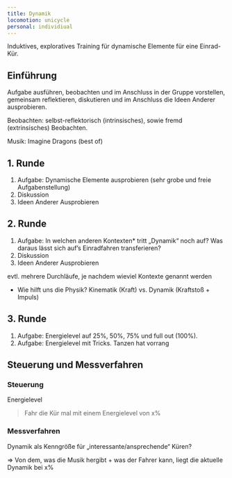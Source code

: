 ```yaml
---
title: Dynamik
locomotion: unicycle
personal: individiual
---
```


Induktives, exploratives Training für dynamische Elemente für eine Einrad-Kür.

## Einführung

Aufgabe ausführen, beobachten und im Anschluss in der Gruppe vorstellen, gemeinsam reflektieren, diskutieren und im Anschluss die Ideen Anderer ausprobieren.

Beobachten:
selbst-reflektorisch (intrinsisches), sowie fremd (extrinsisches) Beobachten.

Musik: Imagine Dragons (best of)

## 1. Runde

1. Aufgabe: Dynamische Elemente ausprobieren (sehr grobe und freie Aufgabenstellung)
2. Diskussion
3. Ideen Anderer Ausprobieren

## 2. Runde

1. Aufgabe: In welchen anderen Kontexten* tritt „Dynamik“ noch auf? Was daraus lässt sich auf’s Einradfahren transferieren?
2. Diskussion
3. Ideen Anderer Ausprobieren

evtl. mehrere Durchläufe, je nachdem wieviel Kontexte genannt werden

* Wie hilft uns die Physik? Kinematik (Kraft) vs. Dynamik (Kraftstoß + Impuls)

## 3. Runde

1. Aufgabe: Energielevel auf 25%, 50%, 75% und full out (100%).
2. Aufgabe: Energielevel mit Tricks. Tanzen hat vorrang

## Steuerung und Messverfahren

### Steuerung

Energielevel

> Fahr die Kür mal mit einem Energielevel von x%

### Messverfahren

Dynamik als Kenngröße für „interessante/ansprechende“ Küren?

=> Von dem, was die Musik hergibt + was der Fahrer kann, liegt die aktuelle Dynamik bei x%
